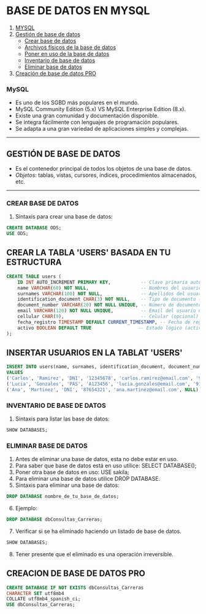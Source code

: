 # BASE DE DATOS EN MYSQL

1. [MYSQL](#mysql)
2. [Gestión de base de datos](#gestion-de-base-de-datos)
   * [Crear base de datos](#crear-base-de-datos)
   * [Archivos físicos de la base de datos](#archivos-fisicos-de-la-base-de-datos)
   * [Poner en uso de la base de datos](#poner-en-uso-de-la-base-de-datos)
   * [Inventario de base de datos](#inventario-de-base-de-datos)
   * [Eliminar base de datos](#eliminar-base-de-datos)
3. [Creación de base de datos PRO](#creacion-de-base-de-datos-pro)

### MySQL
- Es uno de los SGBD más populares en el mundo.
- MySQL Community Edition (5.x) VS MySQL Enterprise Edition (8.x).
- Existe una gran comunidad y documentación disponible.
- Se integra fácilmente con lenguajes de programación populares.
- Se adapta a una gran variedad de aplicaciones simples y complejas.

---

## GESTIÓN DE BASE DE DATOS
- Es el contenedor principal de todos los objetos de una base de datos.
- *Objetos:* tablas, vistas, cursores, índices, procedimientos almacenados, etc.

---

### CREAR BASE DE DATOS

1. Sintaxis para crear una base de datos:

````SQL
CREATE DATABASE ODS;
USE ODS;
````

## CREAR LA TABLA 'USERS' BASADA EN TU ESTRUCTURA

```sql
CREATE TABLE users (
    ID INT AUTO_INCREMENT PRIMARY KEY,           -- Clave primaria auto-incremental
    name VARCHAR(60) NOT NULL,                   -- Nombres del usuario
    surnames VARCHAR(100) NOT NULL,              -- Apellidos del usuario
    identification_document CHAR(3) NOT NULL,    -- Tipo de documento (DNI, PAS, etc.)
    document_number VARCHAR(20) NOT NULL UNIQUE, -- Número de documento único
    email VARCHAR(120) NOT NULL UNIQUE,          -- Email del usuario único
    cellular CHAR(9),                            -- Celular (opcional)
    fecha_registro TIMESTAMP DEFAULT CURRENT_TIMESTAMP, -- Fecha de registro automática
    activo BOOLEAN DEFAULT TRUE                 -- Estado lógico (activo/inactivo)
);

````
## INSERTAR USUARIOS EN LA TABLAT 'USERS'
```sql
INSERT INTO users(name, surnames, identification_document, document_number, email, cellular) 
VALUES 
('Carlos', 'Ramirez', 'DNI', '12345678', 'carlos.ramirez@email.com', '987654321'),
('Lucia', 'Gonzales', 'PAS', 'A123456', 'lucia.gonzales@email.com', '912345678'),
('Ana', 'Martinez', 'DNI', '87654321', 'ana.martinez@email.com', NULL);
````

### INVENTARIO DE BASE DE DATOS

1. Sintaxis para listar las base de datos:

````SQL
SHOW DATABASES;
````

### ELIMINAR BASE DE DATOS

1. Antes de eliminar una base de datos, esta no debe estar en uso.
2. Para saber que base de datos está en uso utilice: SELECT DATABASE();
3. Poner otra base de datos en uso: USE sakila;
4. Para eliminar una base de datos utilice DROP DATABASE.
5. Sintaxis para eliminar una base de datos:

````SQL
DROP DATABASE nombre_de_tu_base_de_datos;
````

6. Ejemplo:

````SQL
DROP DATABASE dbConsultas_Carreras;
````

7. Verificar si se ha eliminado haciendo un listado de base de datos.

````SQL
SHOW DATABASES;
````

8. Tener presente que el eliminado es una operación irreversible.

## CREACION DE BASE DE DATOS PRO

````SQL
CREATE DATABASE IF NOT EXISTS dbConsultas_Carreras 
CHARACTER SET utf8mb4 
COLLATE utf8mb4_spanish_ci;
USE dbConsultas_Carreras;
````
